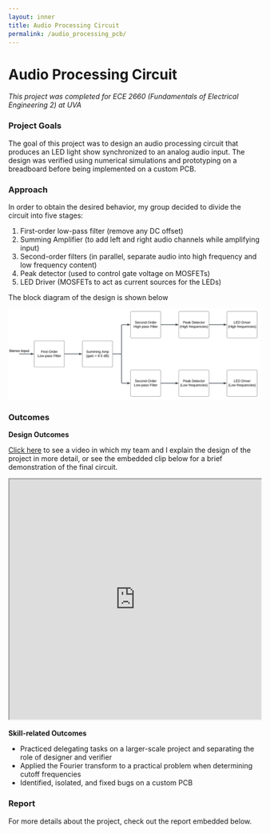 ```yaml
---
layout: inner
title: Audio Processing Circuit
permalink: /audio_processing_pcb/
---
```

# Audio Processing Circuit
*This project was completed for ECE 2660 (Fundamentals of Electrical Engineering 2) at UVA*

### Project Goals
<p class='description'>The goal of this project was to design an audio processing circuit that produces an LED light show synchronized to an analog audio input. The design was verified using numerical simulations and prototyping on a breadboard before being implemented on a custom PCB.</p>

### Approach
<p class='description'>In order to obtain the desired behavior, my group decided to divide the circuit into five stages:</p>

<ol>
    <li>First-order low-pass filter (remove any DC offset)</li>
    <li>Summing Amplifier (to add left and right audio channels while amplifying input)</li>
    <li>Second-order filters (in parallel, separate audio into high frequency and low frequency content)</li>
    <li>Peak detector (used to control gate voltage on MOSFETs)</li>
    <li>LED Driver (MOSFETs to act as current sources for the LEDs)</li>
</ol>

<p class='description'>The block diagram of the design is shown below</p>
<img src='../../assets/fun2_bd.svg' alt='Audio Circuit Block Diagram'>    

### Outcomes

<p class='description'> <b> Design Outcomes </b></p>
<p class='description'><a href='https://drive.google.com/file/d/1BzGDr5KGOWbXzDZB6MnlPckeqaR7Nucz/view?usp=sharing' target="_blank">Click here</a> to see a video in which my team and I explain the design of the project in more detail, or see the embedded clip below for a brief demonstration of the final circuit.</p>
<iframe src="https://drive.google.com/file/d/1aPWm53_OFiIYXDXPR1k10dUbPj_MUUKt/preview" width="100%" height="480" allow="autoplay"></iframe>



<p class='description'> <b> Skill-related Outcomes </b></p>
<ul>
    <li>Practiced delegating tasks on a larger-scale project and separating the role of designer and verifier</li>
    <li>Applied the Fourier transform to a practical problem when determining cutoff frequencies</li>
    <li>Identified, isolated, and fixed bugs on a custom PCB</li>
</ul>

### Report
<p class='description'>For more details about the project, check out the report embedded below.</p>

<div class='pdf-container'>
<object data="../../assets/DesmanECE2660Report.pdf" style="width:100%;height:100%;" type='application/pdf'></object></div>


